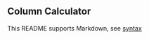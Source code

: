 ## Column Calculator

This README supports Markdown, see [syntax](https://help.github.com/articles/markdown-basics/)


